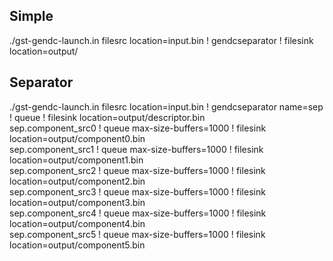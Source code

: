## Simple

./gst-gendc-launch.in filesrc location=input.bin ! gendcseparator ! filesink location=output/

## Separator

./gst-gendc-launch.in filesrc location=input.bin ! gendcseparator name=sep ! queue ! filesink location=output/descriptor.bin \
sep.component_src0 ! queue max-size-buffers=1000 ! filesink location=output/component0.bin \
sep.component_src1 ! queue max-size-buffers=1000 ! filesink location=output/component1.bin \
sep.component_src2 ! queue max-size-buffers=1000 ! filesink location=output/component2.bin \
sep.component_src3 ! queue max-size-buffers=1000 ! filesink location=output/component3.bin \
sep.component_src4 ! queue max-size-buffers=1000 ! filesink location=output/component4.bin \
sep.component_src5 ! queue max-size-buffers=1000 ! filesink location=output/component5.bin